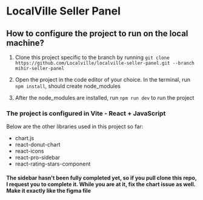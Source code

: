 # LocalVille Seller Panel

## How to configure the project to run on the local machine?

1. Clone this project specific to the branch by running
   `git clone https://github.com/Localville/localville-seller-panel.git --branch mihir-seller-panel`

2. Open the project in the code editor of your choice. In the terminal, run
   `npm install`, should create node_modules

3. After the node_modules are installed, run `npm run dev` to run the project

### The project is configured in Vite - React + JavaScript

Below are the other libraries used in this project so far:

- chart.js
- react-donut-chart
- react-icons
- react-pro-sidebar
- react-rating-stars-component

#### The sidebar hasn't been fully completed yet, so if you pull clone this repo, I request you to complete it. While you are at it, fix the chart issue as well. Make it exactly like the figma file
